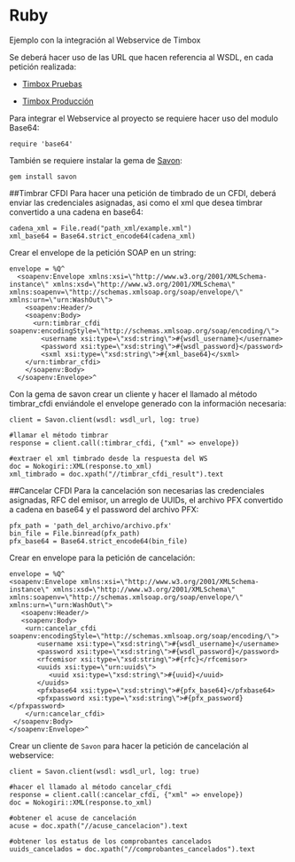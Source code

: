 # Ruby
Ejemplo con la integración al Webservice de Timbox

Se deberá hacer uso de las URL que hacen referencia al WSDL, en cada petición realizada:

- [Timbox Pruebas](https://staging.ws.timbox.com.mx/timbrado/wsdl)

- [Timbox Producción](https://sistema.timbox.com.mx/timbrado/wsdl)

Para integrar el Webservice al proyecto se requiere hacer uso del modulo Base64:

```
require 'base64'
```

También se requiere instalar la gema de [Savon](http://savonrb.com/):

```
gem install savon
```

##Timbrar CFDI
Para hacer una petición de timbrado de un CFDI, deberá enviar las credenciales asignadas, asi como el xml que desea timbrar convertido a una cadena en base64:
```
cadena_xml = File.read("path_xml/example.xml")
xml_base64 = Base64.strict_encode64(cadena_xml)
```
Crear el envelope de la petición SOAP en un string:
```
envelope = %Q^
  <soapenv:Envelope xmlns:xsi=\"http://www.w3.org/2001/XMLSchema-instance\" xmlns:xsd=\"http://www.w3.org/2001/XMLSchema\" xmlns:soapenv=\"http://schemas.xmlsoap.org/soap/envelope/\" xmlns:urn=\"urn:WashOut\">
    <soapenv:Header/>
    <soapenv:Body>
      <urn:timbrar_cfdi soapenv:encodingStyle=\"http://schemas.xmlsoap.org/soap/encoding/\">
        <username xsi:type=\"xsd:string\">#{wsdl_username}</username>
        <password xsi:type=\"xsd:string\">#{wsdl_password}</password>
        <sxml xsi:type=\"xsd:string\">#{xml_base64}</sxml>
    </urn:timbrar_cfdi>
    </soapenv:Body>
  </soapenv:Envelope>^
```
Con la gema de savon crear un cliente y hacer el llamado al método timbrar_cfdi enviándole el envelope generado con la información necesaria:

```
client = Savon.client(wsdl: wsdl_url, log: true)

#llamar el método timbrar
response = client.call(:timbrar_cfdi, {"xml" => envelope})

#extraer el xml timbrado desde la respuesta del WS
doc = Nokogiri::XML(response.to_xml)
xml_timbrado = doc.xpath("//timbrar_cfdi_result").text
```

##Cancelar CFDI
Para la cancelación son necesarias las credenciales asignadas, RFC del emisor, un arreglo de UUIDs, el archivo PFX convertido a cadena en base64 y el password del archivo PFX:
```
pfx_path = 'path_del_archivo/archivo.pfx'
bin_file = File.binread(pfx_path)
pfx_base64 = Base64.strict_encode64(bin_file)
```
Crear en envelope para la petición de cancelación:
```
envelope = %Q^
<soapenv:Envelope xmlns:xsi=\"http://www.w3.org/2001/XMLSchema-instance\" xmlns:xsd=\"http://www.w3.org/2001/XMLSchema\" xmlns:soapenv=\"http://schemas.xmlsoap.org/soap/envelope/\" xmlns:urn=\"urn:WashOut\">
   <soapenv:Header/>
   <soapenv:Body>
    <urn:cancelar_cfdi soapenv:encodingStyle=\"http://schemas.xmlsoap.org/soap/encoding/\">
       <username xsi:type=\"xsd:string\">#{wsdl_username}</username>
       <password xsi:type=\"xsd:string\">#{wsdl_password}</password>
       <rfcemisor xsi:type=\"xsd:string\">#{rfc}</rfcemisor>
       <uuids xsi:type=\"urn:uuids\">
          <uuid xsi:type=\"xsd:string\">#{uuid}</uuid>
       </uuids>
       <pfxbase64 xsi:type=\"xsd:string\">#{pfx_base64}</pfxbase64>
       <pfxpassword xsi:type=\"xsd:string\">#{pfx_password}</pfxpassword>
    </urn:cancelar_cfdi>
 </soapenv:Body>
</soapenv:Envelope>^
```
Crear un cliente de `Savon` para hacer la petición de cancelación al webservice:
```
client = Savon.client(wsdl: wsdl_url, log: true)

#hacer el llamado al método cancelar_cfdi
response = client.call(:cancelar_cfdi, {"xml" => envelope})
doc = Nokogiri::XML(response.to_xml)

#obtener el acuse de cancelación
acuse = doc.xpath("//acuse_cancelacion").text

#obtener los estatus de los comprobantes cancelados
uuids_cancelados = doc.xpath("//comprobantes_cancelados").text
```

